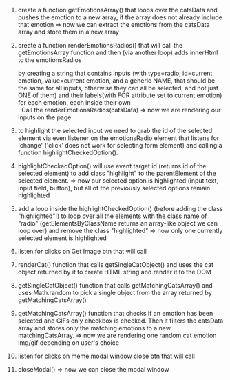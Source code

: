 1.  create a function getEmotionsArray() that loops over the catsData and pushes the emotion to a new array, if the array does not already include that emotion
    => now we can extract the emotions from the catsData array and store them in a new array

2.  create a function renderEmotionsRadios() that will call the getEmotionsArray function and then (via another loop) adds innerHtml to the emotionsRadios <div> by creating a string that contains inputs (with type=radio, id=current emotion, value=current emotion, and a generic NAME, that should be the same for all inputs, otherwise they can all be selected, and not just ONE of them) and their labels(with FOR attribute set to current emotion) for each emotion, each inside their own <div>. Call the renderEmotionsRadios(catsData)
    => now we are rendering our inputs on the page

3.  to highlight the selected input we need to grab the id of the selected element via even listener on the emotionsRadio element that listens for 'change' ('click' does not work for selecting form element) and calling a function highlightCheckedOption().
4.  highlightCheckedOption() will use event.target.id (returns id of the selected element) to add class "highlight" to the parentElement of the selected element.
    => now our selected option is highlighted (input text, input field, button), but all of the previously selected options remain highlighted

5.  add a loop inside the highlightCheckedOption() (before adding the class "highlighted"!) to loop over all the elements with the class name of "radio" (getElementsByClassName returns an array-like object we can loop over) and remove the class "highlighted"
    => now only one currently selected element is highlighted

6.  listen for clicks on Get Image btn that will call
7.  renderCat() function that calls getSingleCatObject() and uses the cat object returned by it to create HTML string and render it to the DOM
8.  getSingleCatObject() function that calls getMatchingCatsArray() and uses Math.random to pick a single object from the array returned by getMatchingCatsArray()
9.  getMatchingCatsArray() function that checks if an emotion has been selected and GIFs only checkbox is checked. Then it filters the catsData array and stores only the matching emotions to a new matchingCatsArray.
    => now we are rendering one random cat emotion img/gif depending on user's choice

10. listen for clicks on meme modal window close btn that will call
11. closeModal()
    => now we can close the modal window
